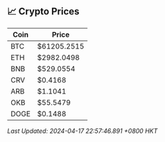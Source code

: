 ## 📈 Crypto Prices

| Coin | Price |
| ---- | ----- |
| BTC | $61205.2515 |
| ETH | $2982.0498 |
| BNB | $529.0554 |
| CRV | $0.4168 |
| ARB | $1.1041 |
| OKB | $55.5479 |
| DOGE | $0.1488 |

_Last Updated: 2024-04-17 22:57:46.891 +0800 HKT_